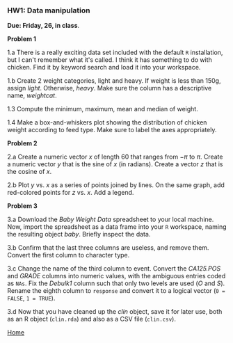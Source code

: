###  HW1: Data manipulation

**Due: Friday, 26, in class**.

**Problem 1**

1.a There is a really exciting data set included with the default `R` installation, but I can't remember what it's called. I think it has something to do with chicken. Find it by keyword search and load it into your workspace.
  
	
1.b Create 2 weight categories, light and heavy.  If weight is less than 150g, assign *light*.  Otherwise,  *heavy*.  Make sure the
column has a descriptive name, *weightcat*.

1.3 Compute the minimum, maximum, mean and median of weight.

1.4 Make a box-and-whiskers plot showing the distribution of chicken weight according to feed type. Make sure to label the axes appropriately.


**Problem 2**

2.a Create a numeric vector $x$ of length 60 that ranges from $-\pi$ to $\pi$. Create a numeric vector $y$ that is the
sine of $x$ (in radians). Create a vector $z$ that is the cosine of $x$.

2.b Plot $y$ vs. $x$ as a series of points joined by lines. On the same graph, add red-colored points for $z$ vs.
$x$. Add a legend.


**Problem 3**

3.a Download the *Baby Weight Data* spreadsheet to your local machine. Now, import the spreadsheet as a data frame into your `R`
workspace, naming the resulting object *baby*. Briefly inspect the data.
 
3.b Confirm that the last three columns are useless, and remove them. Convert the first column to character
type. 

3.c Change the name of the third column to event. Convert the *CA125.POS* and *GRADE*
columns into numeric values, with the ambiguous entries coded as `NAs`. Fix the *Debulk1* column such
that only two levels are used (*O* and *S*). Rename the eighth column to `response` and convert it to
a logical vector (`0 = FALSE`, `1 = TRUE`).

3.d Now that you have cleaned up the *clin* object, save it for later use, both as an R object (`clin.rda`)
and also as a CSV file (`clin.csv`).

[Home](https://github.com/younghhk/STT461)

